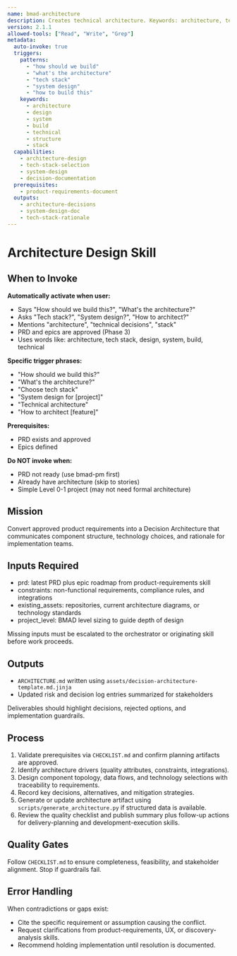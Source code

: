 ```yaml
---
name: bmad-architecture
description: Creates technical architecture. Keywords: architecture, tech stack, design, system design, build, technical, structure.
version: 2.1.1
allowed-tools: ["Read", "Write", "Grep"]
metadata:
  auto-invoke: true
  triggers:
    patterns:
      - "how should we build"
      - "what's the architecture"
      - "tech stack"
      - "system design"
      - "how to build this"
    keywords:
      - architecture
      - design
      - system
      - build
      - technical
      - structure
      - stack
  capabilities:
    - architecture-design
    - tech-stack-selection
    - system-design
    - decision-documentation
  prerequisites:
    - product-requirements-document
  outputs:
    - architecture-decisions
    - system-design-doc
    - tech-stack-rationale
---
```


# Architecture Design Skill

## When to Invoke

**Automatically activate when user:**
- Says "How should we build this?", "What's the architecture?"
- Asks "Tech stack?", "System design?", "How to architect?"
- Mentions "architecture", "technical decisions", "stack"
- PRD and epics are approved (Phase 3)
- Uses words like: architecture, tech stack, design, system, build, technical

**Specific trigger phrases:**
- "How should we build this?"
- "What's the architecture?"
- "Choose tech stack"
- "System design for [project]"
- "Technical architecture"
- "How to architect [feature]"

**Prerequisites:**
- PRD exists and approved
- Epics defined

**Do NOT invoke when:**
- PRD not ready (use bmad-pm first)
- Already have architecture (skip to stories)
- Simple Level 0-1 project (may not need formal architecture)

## Mission
Convert approved product requirements into a Decision Architecture that communicates component structure, technology choices, and rationale for implementation teams.

## Inputs Required
- prd: latest PRD plus epic roadmap from product-requirements skill
- constraints: non-functional requirements, compliance rules, and integrations
- existing_assets: repositories, current architecture diagrams, or technology standards
- project_level: BMAD level sizing to guide depth of design

Missing inputs must be escalated to the orchestrator or originating skill before work proceeds.

## Outputs
- `ARCHITECTURE.md` written using `assets/decision-architecture-template.md.jinja`
- Updated risk and decision log entries summarized for stakeholders

Deliverables should highlight decisions, rejected options, and implementation guardrails.

## Process
1. Validate prerequisites via `CHECKLIST.md` and confirm planning artifacts are approved.
2. Identify architecture drivers (quality attributes, constraints, integrations).
3. Design component topology, data flows, and technology selections with traceability to requirements.
4. Record key decisions, alternatives, and mitigation strategies.
5. Generate or update architecture artifact using `scripts/generate_architecture.py` if structured data is available.
6. Review the quality checklist and publish summary plus follow-up actions for delivery-planning and development-execution skills.

## Quality Gates
Follow `CHECKLIST.md` to ensure completeness, feasibility, and stakeholder alignment. Stop if guardrails fail.

## Error Handling
When contradictions or gaps exist:
- Cite the specific requirement or assumption causing the conflict.
- Request clarifications from product-requirements, UX, or discovery-analysis skills.
- Recommend holding implementation until resolution is documented.
